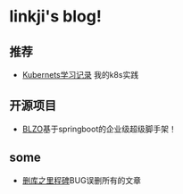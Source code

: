 
# linkji's blog!

## 推荐

- [Kubernets学习记录](/dev-ops/kubernetes) 我的k8s实践 

## 开源项目

- [BLZO](/blzo)基于springboot的企业级超级脚手架！  

## some

- [删库之里程碑](/other/milestone-20190718.md)BUG误删所有的文章